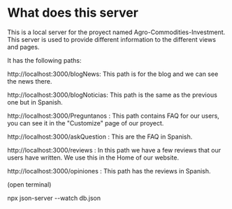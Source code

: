 
# What does this server

This is a local server for the proyect named Agro-Commodities-Investment. This server is used to provide different information to the different views and pages.


It has the following paths:


  http://localhost:3000/blogNews: This path is for the blog and we can see the news there.
  
  
  http://localhost:3000/blogNoticias: This path is the same as the previous one but in Spanish.
  
  
  http://localhost:3000/Preguntanos : This path contains FAQ for our users, you can see it in the "Customize" page of our proyect.
  
  
  http://localhost:3000/askQuestion : This are the FAQ in Spanish.
  
  
  http://localhost:3000/reviews     : In this path we have a few reviews that our users have written. We use this in the Home of our website.
  
  
  http://localhost:3000/opiniones   : This path has the reviews in Spanish.
  
  

(open terminal)

npx json-server --watch db.json
